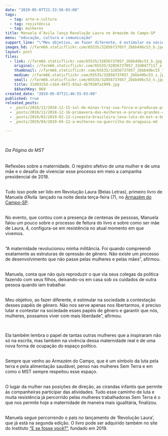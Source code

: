```yaml
---
date: "2019-05-07T21:33:56-03:00"
tags:
  - tag: arte-e-cultura
  - tag: resistência
  - tag: mulheres
title: Manuela d’Avila lança Revolução Laura no Armazém do Campo-SP
menu: "educação, cultura e comunicação"
support_line: "\"Meu objetivo, ao fazer diferente, é estimular na sociedade a contestação desses papéis de gênero\""
images_hd: //farm66.staticflickr.com/65535/32856737057_2bbb49bc53_b.jpg
layout: post
files:
  - link: //farm66.staticflickr.com/65535/32856737057_2bbb49bc53_b.jpg
    original: //farm66.staticflickr.com/65535/32856737057_33d0477117_o.jpg
    thumbnail: //farm66.staticflickr.com/65535/32856737057_2bbb49bc53_t.jpg
    medium: //farm66.staticflickr.com/65535/32856737057_2bbb49bc53_z.jpg
    small: //farm66.staticflickr.com/65535/32856737057_2bbb49bc53_n.jpg
    title: 31d9315d-c164-48f2-93a2-db7930fa1999.jpg
    $$hashKey: 069
created_date: "2019-05-07T21:46:55-03:00"
published: true
releated_posts:
  - _posts/2018/12/2018-12-15-sul-de-minas-traz-sua-forca-e-producao-para-o-festival-da-reforma-agraria.md
  - _posts/2018/12/2018-12-16-primavera-das-mulheres-e-araras-grandes-cultura-de-resistencia.md
  - _posts/2019/02/2019-02-12-cineasta-brasileira-leva-luta-do-mst-a-berlim.md
  - _posts/2019/04/2019-04-12-a-mulheres-na-guerrilha-do-araguaia.md

---
```

<p>&nbsp;</p>

<p><em>Da P&aacute;gina do MST&nbsp;</em><br />
<br />
<br />
Reflex&otilde;es sobre a maternidade. O registro afetivo de uma mulher e de uma m&atilde;e e o desafio de vivenciar esse processo em meio a campanha presidencial de&nbsp;2018.</p>

<p><br />
Tudo isso pode ser lido em Revolu&ccedil;&atilde;o Laura&nbsp;(Belas Letras), primeiro livro de Manuela d&rsquo;Avila&nbsp; lan&ccedil;ado na noite desta ter&ccedil;a-feira (7), no <a href="https://pt-br.facebook.com/ArmazemDoCampoProdutosDaTerra/">Armaz&eacute;m do Campo-SP</a>.</p>

<p><br />
No evento, que contou com a presen&ccedil;a de centenas de pessoas, Manuela falou um pouco sobre o processo de feitura do livro e sobre como ser m&atilde;e de Laura, 4, configura-se em resist&ecirc;ncia no atual momento em que vivemos.</p>

<p><br />
&ldquo;A maternidade revolucionou minha milit&acirc;ncia. Foi quando compreendi exatamente as estruturas de opress&atilde;o de g&ecirc;nero. N&atilde;o existe um processo de desenvolvimento que n&atilde;o passe pelas mulheres e pelas m&atilde;es&rdquo;, afirmou.</p>

<p><br />
Manuela, conta que n&atilde;o quis reproduzir o que via seus colegas da pol&iacute;tica fazendo com seus filhos, deixando-os em casa sob os cuidados de outra pessoa quando iam trabalhar.</p>

<p><br />
Meu objetivo, ao fazer diferente, &eacute; estimular na sociedade a contesta&ccedil;&atilde;o desses pap&eacute;is de g&ecirc;nero. N&atilde;o nos serve apenas nos libertarmos, &eacute; preciso lutar e contestar na sociedade esses pap&eacute;is de g&ecirc;nero e garantir que n&oacute;s, mulheres, possamos viver com mais liberdade&rdquo;, afirmou.</p>

<p>&nbsp;</p>

<p>Ela tamb&eacute;m lembra o papel de tantas outras mulheres que a inspiraram n&atilde;o s&oacute; na escrita, mas tamb&eacute;m na viv&ecirc;ncia dessa maternidade real e de uma nova forma de ocupa&ccedil;&atilde;o do espa&ccedil;o pol&iacute;tico.</p>

<p><br />
Sempre que venho ao Armaz&eacute;m do Campo, que &eacute; um s&iacute;mbolo da luta pela terra e pela alimenta&ccedil;&atilde;o saud&aacute;vel, penso nas mulheres Sem Terra e em como o MST sempre respeitou esse espa&ccedil;o.</p>

<p><br />
O lugar da mulher nas posi&ccedil;&otilde;es de dire&ccedil;&atilde;o, as cirandas infantis que permite &agrave;s companheiras participar das atividades. Tudo esse caminho de luta e muita resist&ecirc;ncia j&aacute; percorrido pelas mulheres trabalhadoras Sem Terra &eacute; o que nos permite hoje a maternidade de maneira mais igualit&aacute;ria, finalizou.</p>

<p><br />
Manuela segue percorrendo o pa&iacute;s no lan&ccedil;amento de &lsquo;Revolu&ccedil;&atilde;o Laura&rsquo;, que j&aacute; est&aacute; na segunda edi&ccedil;&atilde;o. O livro pode ser adquirido tamb&eacute;m no site do Instituto <a href="https://www.esefossevc.com.br/">&ldquo;E se fosse voc&ecirc;?&rdquo;</a>, fundado em 2019. &nbsp;&nbsp;</p>

<p>&nbsp;</p>
